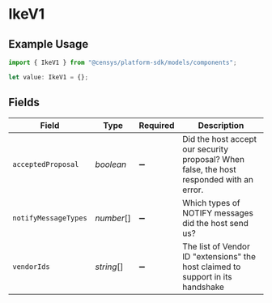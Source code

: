 # IkeV1

## Example Usage

```typescript
import { IkeV1 } from "@censys/platform-sdk/models/components";

let value: IkeV1 = {};
```

## Fields

| Field                                                                                    | Type                                                                                     | Required                                                                                 | Description                                                                              |
| ---------------------------------------------------------------------------------------- | ---------------------------------------------------------------------------------------- | ---------------------------------------------------------------------------------------- | ---------------------------------------------------------------------------------------- |
| `acceptedProposal`                                                                       | *boolean*                                                                                | :heavy_minus_sign:                                                                       | Did the host accept our security proposal? When false, the host responded with an error. |
| `notifyMessageTypes`                                                                     | *number*[]                                                                               | :heavy_minus_sign:                                                                       | Which types of NOTIFY messages did the host send us?                                     |
| `vendorIds`                                                                              | *string*[]                                                                               | :heavy_minus_sign:                                                                       | The list of Vendor ID "extensions" the host claimed to support in its handshake          |
